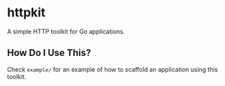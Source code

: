 # httpkit

A simple HTTP toolkit for Go applications.

## How Do I Use This?

Check `example/` for an example of how to scaffold an application using this toolkit.

